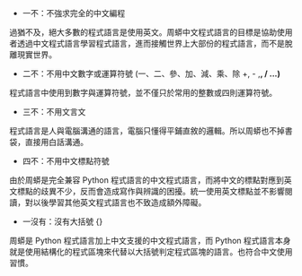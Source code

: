   * 一不：不強求完全的中文編程

過猶不及，絕大多數的程式語言是使用英文。周蟒中文程式語言的目標是協助使用者透過中文程式語言學習程式語言，進而接觸世界上大部份的程式語言，而不是脫離現實世界。

  * 二不：不用中文數字或運算符號 (一、二、參、加、減、乘、除 +, - ,**, / ...)**

程式語言中使用到數字與運算符號，並不僅只於常用的整數或四則運算符號。

  * 三不：不用文言文

程式語言是人與電腦溝通的語言，電腦只懂得平鋪直敘的邏輯。所以周蟒也不掉書袋，直接用白話溝通。

  * 四不：不用中文標點符號

由於周蟒是完全兼容 Python 程式語言的中文程式語言，而將中文的標點對應到英文標點的歧異不少，反而會造成寫作與辨識的困擾。統一使用英文標點並不影響閱讀，對以後學習其他英文程式語言也不致造成額外障礙。

  * 一沒有：沒有大括號 {}

周蟒是 Python 程式語言加上中文支援的中文程式語言，而 Python 程式語言本身就是使用結構化的程式區塊來代替以大括號判定程式區塊的語言。也符合中文使用習慣。